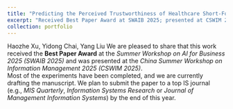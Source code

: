 ```yaml
---
title: "Predicting the Perceived Trustworthiness of Healthcare Short-Form Videos: A Deep Neural Point Process–enhanced Multimodal Learning Approach"
excerpt: "Received Best Paper Award at SWAIB 2025; presented at CSWIM 2025. Manuscript in progress."
collection: portfolio
---
```


Haozhe Xu, Yidong Chai, Yang Liu
We are pleased to share that this work received the **Best Paper Award** at the *Summer Workshop on AI for Business 2025 (SWAIB 2025)* and was presented at the *China Summer Workshop on Information Management 2025 (CSWIM 2025)*.  
Most of the experiments have been completed, and we are currently drafting the manuscript. We plan to submit the paper to a top IS journal (e.g., *MIS Quarterly*,  *Information Systems Research* or *Journal of Management Information Systems*) by the end of this year.
